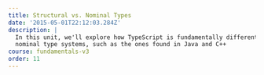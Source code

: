 ```yaml
---
title: Structural vs. Nominal Types
date: '2015-05-01T22:12:03.284Z'
description: |
  In this unit, we'll explore how TypeScript is fundamentally different from
  nominal type systems, such as the ones found in Java and C++
course: fundamentals-v3
order: 11
---
```

